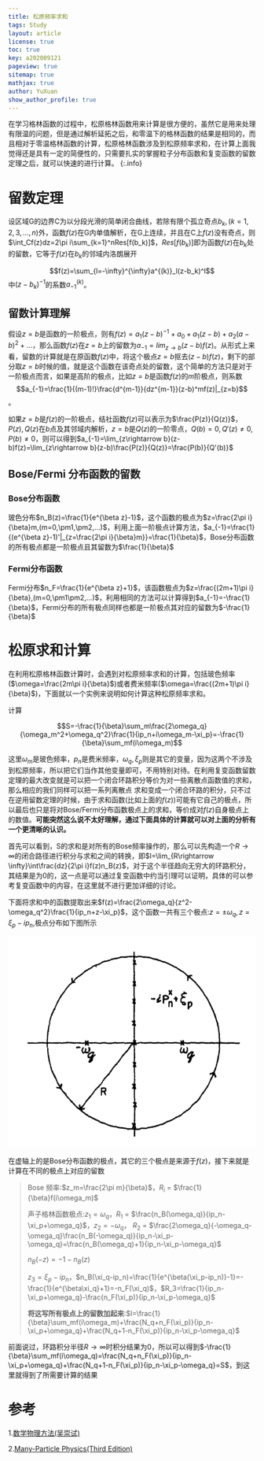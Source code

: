 ```yaml
---
title: 松原频率求和 
tags: Study 
layout: article
license: true
toc: true
key: a202009121
pageview: true
sitemap: true
mathjax: true
author: YuXuan
show_author_profile: true
---
```

在学习格林函数的过程中，松原格林函数用来计算是很方便的，虽然它是用来处理有限温的问题，但是通过解析延拓之后，和零温下的格林函数的结果是相同的，而且相对于零温格林函数的计算，松原格林函数涉及到松原频率求和，在计算上面我觉得还是具有一定的简便性的，只需要扎实的掌握粒子分布函数和复变函数的留数定理之后，就可以快速的进行计算。
{:.info}
<!--more-->
# 留数定理
设区域G的边界C为以分段光滑的简单闭合曲线，若除有限个孤立奇点$b_k,(k=1,2,3,...,n)$外，函数$f(z)$在G内单值解析，在G上连续，并且在C上$f(z)$没有奇点，则$\int_Cf(z)dz=2\pi i\sum_{k=1}^nRes[f(b_k)]$，$Res[f(b_k)]$即为函数$f(z)$在$b_k$处的留数，它等于$f(z)$在$b_k$的邻域内洛朗展开

$$f(z)=\sum_{l=-\infty}^{\infty}a^{(k)}_l(z-b_k)^l$$
中$(z-b_k)^{-1}$的系数$a_{-1}^{(k)}$。
## 留数计算理解
假设$z=b$是函数的一阶极点，则有$f(z)=a_1(z-b)^{-1}+a_0+a_1(z-b)+a_2(a-b)^2+...$，那么函数$f(z)$在$z=b$上的留数为$a_{-1}=lim_{z\rightarrow b}(z-b)f(z)$。从形式上来看，留数的计算就是在原函数$f(z)$中，将这个极点$z=b$抠去$(z-b)f(z)$，剩下的部分取$z=b$时候的值，就是这个函数在该奇点处的留数，这个简单的方法只是对于一阶极点而言，如果是高阶的极点，比如$z=b$是函数$f(z)$的$m$阶极点，则系数$$a_{-1}=\frac{1}{(m-1)!}\frac{d^{m-1}}{dz^{m-1}}(z-b)^mf(z)|_{z=b}$$。

如果$z=b$是$f(z)$的一阶极点，结社函数$f(z)$可以表示为$\frac{P(z)}{Q(z)}$，$P(z),Q(z)$在$b$点及其邻域内解析，$z=b$是$Q(z)$的一阶零点，$Q(b)=0,Q'(z)\neq0,P(b)\neq0$，则可以得到$a_{-1}=\lim_{z\rightarrow b}(z-b)f(z)=\lim_{z\rightarrow b}(z-b)\frac{P(z)}{Q(z)}=\frac{P(b)}{Q'(b)}$
## Bose/Fermi 分布函数的留数
### Bose分布函数
玻色分布$n_B(z)=\frac{1}{e^{\beta z}-1}$，这个函数的极点为$z=\frac{2\pi i}{\beta}m,(m=0,\pm1,\pm2,...)$，利用上面一阶极点计算方法，$a_{-1}=\frac{1}{(e^{\beta z}-1)'|_{z=\frac{2\pi i}{\beta}m}}=\frac{1}{\beta}$，Bose分布函数的所有极点都是一阶极点且其留数为$\frac{1}{\beta}$

### Fermi分布函数

Fermi分布$n_F=\frac{1}{e^{\beta z}+1}$，该函数极点为$z=\frac{(2m+1)\pi i}{\beta},(m=0,\pm1\pm2,...)$，利用相同的方法可以计算得到$a_{-1}=-\frac{1}{\beta}$，Fermi分布的所有极点同样也都是一阶极点其对应的留数为$-\frac{1}{\beta}$

# 松原求和计算

在利用松原格林函数计算时，会遇到对松原频率求和的计算，包括玻色频率($\omega=\frac{2m\pi i}{\beta}$)或者费米频率($\omega=\frac{(2m+1)\pi i}{\beta}$)，下面就以一个实例来说明如何计算这种松原频率求和。

计算

$$S=-\frac{1}{\beta}\sum_m\frac{2\omega_q}{\omega_m^2+\omega_q^2}\frac{1}{ip_n+i\omega_m-\xi_p}=-\frac{1}{\beta}\sum_mf(i\omega_m)$$

这里$\omega_m$是玻色频率，$p_n$是费米频率，$\omega_q,\xi_p$则是其它的变量，因为这两个不涉及到松原频率，所以把它们当作其他变量即可，不用特别对待。在利用复变函数留数定理的最大改变就是可以把一个闭合环路积分等价为对一些离散点函数值的求和，那么相应的我们同样可以把一系列离散点 求和变成一个闭合环路的积分，只不过在逆用留数定理的时候，由于求和函数(比如上面的$f(z)$)可能有它自己的极点，所以最后也只是将对Bose/Fermi分布函数极点上的求和，等价成对$f(z)$自身极点上的数值。**可能突然这么说不太好理解，通过下面具体的计算就可以对上面的分析有一个更清晰的认识。**

首先可以看到，S的求和是对所有的Bose频率操作的，那么可以先构造一个$R\rightarrow\infty$的闭合路径进行积分与求和之间的转换，即$I=\lim_{R\rightarrow \infty}\int\frac{dz}{2\pi i}f(z)n_B(z)$，对于这个半径趋向无穷大的环路积分，其结果是为0的，这一点是可以通过复变函数中约当引理可以证明，具体的可以参考复变函数中的内容，在这里就不进行更加详细的讨论。

下面将求和中的函数提取出来$f(z)=\frac{2\omega_q}{z^2-\omega_q^2}\frac{1}{ip_n+z-\xi_p}$，这个函数一共有三个极点:$z=\pm\omega_q,z=\xi_p-ip_n$,极点分布如下图所示

![png](/assets/images/research/pole.png)

在虚轴上的是Bose分布函数的极点，其它的三个极点是来源于$f(z)$，接下来就是计算在不同的极点上对应的留数

> Bose 频率:$z_m=\frac{2\pi m}{\beta}$，$R_i$ =  $\frac{1}{\beta}f(i\omega_m)$
>
> 声子格林函数极点:$z_1=\omega_q$，$R_1$ = $\frac{n_B(\omega_q)}{ip_n-\xi_p+\omega_q}$，$z_2=-\omega_q$， $R_2$ = $\frac{2\omega_q}{-\omega_q-\omega_q}\frac{n_B(-\omega_q)}{ip_n-\xi_p-\omega_q}=\frac{n_B(\omega_q)+1}{ip_n-\xi_p-\omega_q}$
>
> $n_B(-z)=-1-n_B(z)$
>
> $z_3=\xi_p-ip_n$，$n_B(\xi_q-ip_n)=\frac{1}{e^{\beta(\xi_p-ip_n)}-1}=-\frac{1}{e^{\beta\xi_q}+1}=-n_F(\xi_q)$，$R_3=\frac{1}{ip_n-\xi_p+\omega_q}-\frac{n_F(\xi_p)}{ip_n-\xi_p-\omega_q}$
>
> **将这写所有极点上的留数加起来**:$I=\frac{1}{\beta}\sum_mf(i\omega_m)+\frac{N_q+n_F(\xi_p)}{ip_n-\xi_p+\omega_q}+\frac{N_q+1-n_F(\xi_p)}{ip_n-\xi_p-\omega_q}$

前面说过，环路积分半径$R\rightarrow\infty$时积分结果为0，所以可以得到$-\frac{1}{\beta}\sum_mf(i\omega_q)=\frac{N_q+n_F(\xi_p)}{ip_n-\xi_p+\omega_q}+\frac{N_q+1-n_F(\xi_p)}{ip_n-\xi_p-\omega_q}=S$，到这里就得到了所需要计算的结果

# 参考

1.[数学物理方法(吴崇试)](https://book.douban.com/subject/1154867/)

2.[Many-Particle Physics(Third Edition)](https://www.springer.com/gp/book/9780306463389)